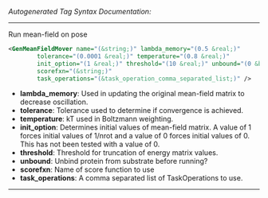 <!-- THIS IS AN AUTOGENERATED FILE: Don't edit it directly, instead change the schema definition in the code itself. -->

_Autogenerated Tag Syntax Documentation:_

---
Run mean-field on pose

```xml
<GenMeanFieldMover name="(&string;)" lambda_memory="(0.5 &real;)"
        tolerance="(0.0001 &real;)" temperature="(0.8 &real;)"
        init_option="(1 &real;)" threshold="(10 &real;)" unbound="(0 &bool;)"
        scorefxn="(&string;)"
        task_operations="(&task_operation_comma_separated_list;)" />
```

-   **lambda_memory**: Used in updating the original mean-field matrix to decrease oscillation.
-   **tolerance**: Tolerance used to determine if convergence is achieved.
-   **temperature**: kT used in Boltzmann weighting.
-   **init_option**: Determines initial values of mean-field matrix. A value of 1 forces initial values of 1/nrot and a value of 0 forces initial values of 0.  This has not been tested with a value of 0.
-   **threshold**: Threshold for truncation of energy matrix values.
-   **unbound**: Unbind protein from substrate before running?
-   **scorefxn**: Name of score function to use
-   **task_operations**: A comma separated list of TaskOperations to use.

---
